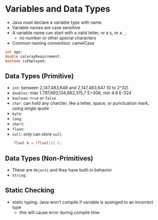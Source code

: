 # Variables and Data Types

* Java must declare a variable type with name
* Variable names are case sensitive
* A variable name can start with a valid letter, or a `$`, or a `_`.
    * no number or other special characters
* Common naming convention: camelCase

```java
int age;
double salarayRequirement;
boolean isEmployed;
```

## Data Types (Primitive)
* `int`: between 2,147,483,648 and 2,147,483,647 (0 to 2^32)
* `doubles`: max 1.797,693,134,862,315,7 E+308, min 4.9 E-324
* `boolean`: `true` or `false`
* `char`: can hold any charcter, like a letter, space, or punctuation mark, using single quote `'`
* `byte`:
* `long`:
* `short`:
* `float`: 
* `null`: only can store `null`
```java 
    float k = (float)12.5;
```

## Data Types (Non-Primitives)
* These are `Objects` and they have built-in behavior
* `String`: 

## Static Checking
* static typing: Java won't compile if variable is assinged to an incorrect type
    * this will cause error during compile time